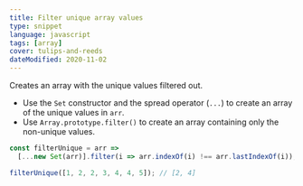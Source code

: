 ```yaml
---
title: Filter unique array values
type: snippet
language: javascript
tags: [array]
cover: tulips-and-reeds
dateModified: 2020-11-02
---
```


Creates an array with the unique values filtered out.

- Use the `Set` constructor and the spread operator (`...`) to create an array of the unique values in `arr`.
- Use `Array.prototype.filter()` to create an array containing only the non-unique values.

```js
const filterUnique = arr =>
  [...new Set(arr)].filter(i => arr.indexOf(i) !== arr.lastIndexOf(i));

filterUnique([1, 2, 2, 3, 4, 4, 5]); // [2, 4]
```
